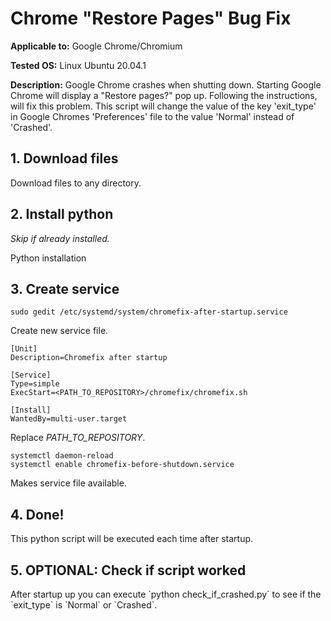 # Chrome "Restore Pages" Bug Fix
<p><b>Applicable to:</b> Google Chrome/Chromium</p>
<p><b>Tested OS:</b> Linux Ubuntu 20.04.1</p>
<b>Description:</b> Google Chrome crashes when shutting down. Starting Google Chrome will display a "Restore pages?" pop up. Following the instructions, will fix this problem. This script will change the value of the key 'exit_type' in Google Chromes 'Preferences' file to the value 'Normal' instead of 'Crashed'.

## 1. Download files
<p>Download files to any directory.</p>

## 2. Install python
<p><i>Skip if already installed.</i></p>
<p>Python installation</p>

## 3. Create service
`sudo gedit /etc/systemd/system/chromefix-after-startup.service` 
<p>Create new service file.</p>

```
[Unit]
Description=Chromefix after startup

[Service]
Type=simple
ExecStart=<PATH_TO_REPOSITORY>/chromefix/chromefix.sh

[Install]
WantedBy=multi-user.target
```

<p>Replace <i>PATH_TO_REPOSITORY</i>.</p>

`systemctl daemon-reload`<br>
`systemctl enable chromefix-before-shutdown.service`<br>
<p>Makes service file available.</p>

## 4. Done!
<p>This python script will be executed each time after startup.</p>

## 5. OPTIONAL: Check if script worked
<p>After startup up you can execute `python check_if_crashed.py` to see if the `exit_type` is `Normal` or `Crashed`.</p>
